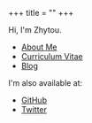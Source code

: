 +++
title = "" 
+++

Hi, I'm Zhytou.

* [About Me](/about)
* [Curriculum Vitae]()
* [Blog](/post)

I'm also available at:

* [GitHub](https://github.com/Zhytou)
* [Twitter](https://twitter.com/_ZhoY_)
